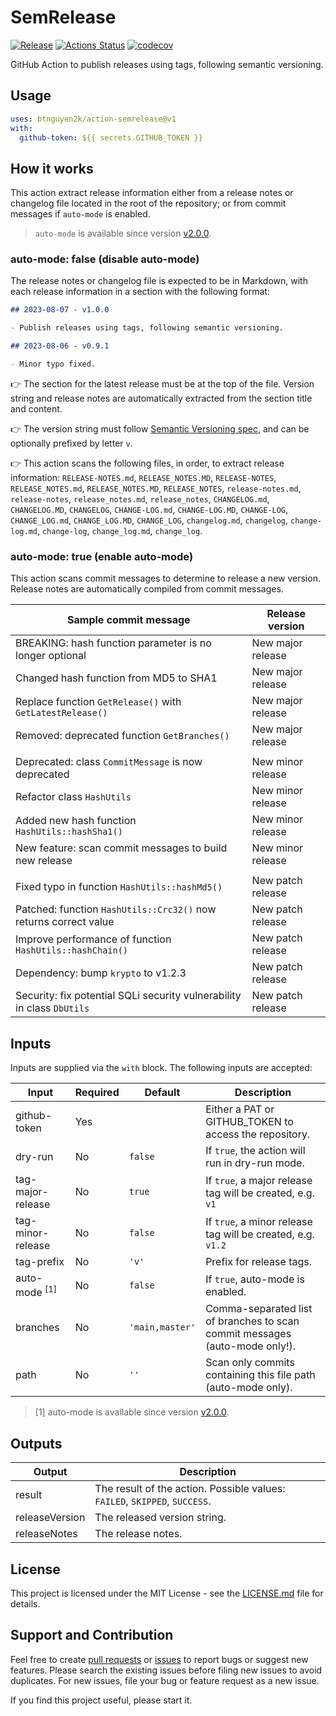# SemRelease

[![Release](https://img.shields.io/github/release/btnguyen2k/action-semrelease.svg?style=flat-square)](RELEASE-NOTES.md)
[![Actions Status](https://github.com/btnguyen2k/action-semrelease/actions/workflows/test.yaml/badge.svg)](https://github.com/btnguyen2k/action-semrelease/actions)
[![codecov](https://codecov.io/gh/btnguyen2k/action-semrelease/branch/main/graph/badge.svg)](https://codecov.io/gh/btnguyen2k/action-semrelease)

GitHub Action to publish releases using tags, following semantic versioning.

## Usage

```yaml
uses: btnguyen2k/action-semrelease@v1
with:
  github-token: ${{ secrets.GITHUB_TOKEN }}
```

## How it works

This action extract release information either from a release notes or changelog file located in the root of the repository; or from commit messages if `auto-mode` is enabled.

> `auto-mode` is available since version [v2.0.0](RELEASE-NOTES.md).

### auto-mode: false (disable auto-mode)

The release notes or changelog file is expected to be in Markdown, with each release information in a section with the following format:

```markdown
## 2023-08-07 - v1.0.0

- Publish releases using tags, following semantic versioning.

## 2023-08-06 - v0.9.1

- Minor typo fixed.
```

👉 The section for the latest release must be at the top of the file. Version string and release notes are automatically extracted from the section title and content.

👉 The version string must follow [Semantic Versioning spec](https://semver.org), and can be optionally prefixed by letter `v`.

👉 This action scans the following files, in order, to extract release information: `RELEASE-NOTES.md`, `RELEASE_NOTES.MD`, `RELEASE-NOTES`,
`RELEASE_NOTES.md`, `RELEASE_NOTES.MD`, `RELEASE_NOTES`, `release-notes.md`, `release-notes`, `release_notes.md`,
`release_notes`, `CHANGELOG.md`, `CHANGELOG.MD`, `CHANGELOG`, `CHANGE-LOG.md`, `CHANGE-LOG.MD`, `CHANGE-LOG`,
`CHANGE_LOG.md`, `CHANGE_LOG.MD`, `CHANGE_LOG`, `changelog.md`, `changelog`, `change-log.md`, `change-log`,
`change_log.md`, `change_log`.

### auto-mode: true (enable auto-mode)

This action scans commit messages to determine to release a new version. Release notes are automatically compiled from commit messages.

| Sample commit message                                                  | Release version   |
|------------------------------------------------------------------------|-------------------|
| BREAKING: hash function parameter is no longer optional                | New major release |
| Changed hash function from MD5 to SHA1                                 | New major release |
| Replace function `GetRelease()` with `GetLatestRelease()`              | New major release |
| Removed: deprecated function `GetBranches()`                           | New major release |
|                                                                        |                   |
| Deprecated: class `CommitMessage` is now deprecated                    | New minor release |
| Refactor class `HashUtils`                                             | New minor release |
| Added new hash function `HashUtils::hashSha1()`                        | New minor release |
| New feature: scan commit messages to build new release                 | New minor release |
|                                                                        |                   |
| Fixed typo in function `HashUtils::hashMd5()`                          | New patch release |
| Patched: function `HashUtils::Crc32()` now returns correct value       | New patch release |
| Improve performance of function `HashUtils::hashChain()`               | New patch release |
| Dependency: bump `krypto` to v1.2.3                                    | New patch release |
| Security: fix potential SQLi security vulnerability in class `DbUtils` | New patch release |

## Inputs

Inputs are supplied via the `with` block. The following inputs are accepted:

| Input                    | Required | Default         | Description                                                                 |
|--------------------------|----------|-----------------|-----------------------------------------------------------------------------|
| github-token             | Yes      |                 | Either a PAT or GITHUB_TOKEN to access the repository.                      |
| dry-run                  | No       | `false`         | If `true`, the action will run in dry-run mode.                             |
| tag-major-release        | No       | `true`          | If `true`, a major release tag will be created, e.g. `v1`                   |
| tag-minor-release        | No       | `false`         | If `true`, a minor release tag will be created, e.g. `v1.2`                 |
| tag-prefix               | No       | `'v'`           | Prefix for release tags.                                                    |
| auto-mode <sup>[1]</sup> | No       | `false`         | If `true`, auto-mode is enabled.                                            |
| branches                 | No       | `'main,master'` | Comma-separated list of branches to scan commit messages (auto-mode only!). |
| path                     | No       | `''`            | Scan only commits containing this file path (auto-mode only).               |

> [1] auto-mode is available since version [v2.0.0](RELEASE-NOTES.md).

## Outputs

| Output         | Description                                                                |
|----------------|----------------------------------------------------------------------------|
| result         | The result of the action. Possible values: `FAILED`, `SKIPPED`, `SUCCESS`. |
| releaseVersion | The released version string.                                               |
| releaseNotes   | The release notes.                                                         |

## License

This project is licensed under the MIT License - see the [LICENSE.md](LICENSE.md) file for details.

## Support and Contribution

Feel free to create [pull requests](https://github.com/btnguyen2k/action-semrelease/pulls) or [issues](https://github.com/btnguyen2k/action-semrelease/issues) to report bugs or suggest new features.
Please search the existing issues before filing new issues to avoid duplicates. For new issues, file your bug or feature request as a new issue.

If you find this project useful, please start it.
